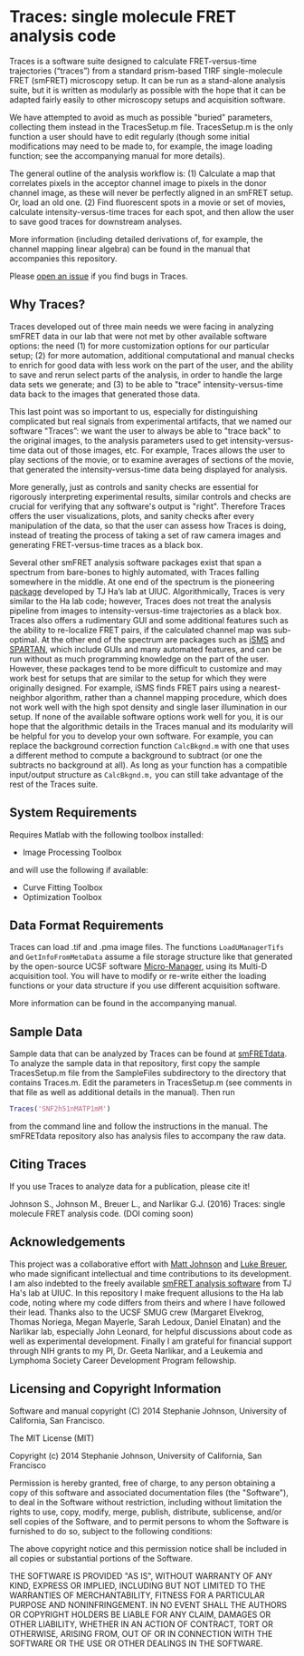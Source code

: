 # Traces: single molecule FRET analysis code

Traces is a software suite designed to calculate FRET-versus-time trajectories (“traces”) from a standard prism-based TIRF single-molecule FRET (smFRET) microscopy setup. It can be run as a stand-alone analysis suite, but it is written as modularly as possible with the hope that it can be adapted fairly easily to other microscopy setups and acquisition software.  

We have attempted to avoid as much as possible "buried" parameters, collecting them instead in the TracesSetup.m file.  TracesSetup.m is the only function a user should have to edit regularly (though some initial modifications may need to be made to, for example, the image loading function; see the accompanying manual for more details).

The general outline of the analysis workflow is: (1) Calculate a map that correlates pixels in the acceptor channel image to pixels in the donor channel image, as these will never be perfectly aligned in an smFRET setup. Or, load an old one. (2) Find fluorescent spots in a movie or set of movies, calculate intensity-versus-time traces for each spot, and then allow the user to save good traces for downstream analyses.

More information (including detailed derivations of, for example, the channel mapping linear algebra) can be found in the manual that accompanies this repository.

Please [open an issue](http://www.youtube.com/watch?v=TJlYiMp8FuY) if you find bugs in Traces. 

## Why Traces?

Traces developed out of three main needs we were facing in analyzing smFRET data in our lab that were not met by other available software options: the need (1) for more customization options for our particular setup; (2) for more automation, additional computational and manual checks to enrich for good data with less work on the part of the user, and the ability to save and rerun select parts of the analysis, in order to handle the large data sets we generate; and (3) to be able to "trace" intensity-versus-time data back to the images that generated those data. 

This last point was so important to us, especially for distinguishing complicated but real signals from experimental artifacts, that we named our software "Traces”: we want the user to always be able to "trace back" to the original images, to the analysis parameters used to get intensity-versus-time data out of those images, etc. For example, Traces allows the user to play sections of the movie, or to examine averages of sections of the movie, that generated the intensity-versus-time data being displayed for analysis.

More generally, just as controls and sanity checks are essential for rigorously interpreting experimental results, similar controls and checks are crucial for verifying that any software's output is "right". Therefore Traces offers the user visualizations, plots, and sanity checks after every manipulation of the data, so that the user can assess how Traces is doing, instead of treating the process of taking a set of raw camera images and generating FRET-versus-time traces as a black box.

Several other smFRET analysis software packages exist that span a spectrum from bare-bones to highly automated, with Traces falling somewhere in the middle. At one end of the spectrum is the pioneering [package](http://cplc.illinois.edu/software/) developed by TJ Ha’s lab at UIUC. Algorithmically, Traces is very similar to the Ha lab code; however, Traces does not treat the analysis pipeline from images to intensity-versus-time trajectories as a black box. Traces also offers a rudimentary GUI and some additional features such as the ability to re-localize FRET pairs, if the calculated channel map was sub-optimal. At the other end of the spectrum are packages such as [iSMS](http://isms.au.dk/) and [SPARTAN](http://www.scottcblanchardlab.com/#!software/i7met), which include GUIs and many automated features, and can be run without as much programming knowledge on the part of the user. However, these packages tend to be more difficult to customize and may work best for setups that are similar to the setup for which they were originally designed. For example, iSMS finds FRET pairs using a nearest-neighbor algorithm, rather than a channel mapping procedure, which does not work well with the high spot density and single laser illumination in our setup. If none of the available software options work well for you, it is our hope that the algorithmic details in the Traces manual and its modularity will be helpful for you to develop your own software. For example, you can replace the background correction function `CalcBkgnd.m` with one that uses a different method to compute a background to subtract (or one the subtracts no background at all). As long as your function has a compatible input/output structure as `CalcBkgnd.m,` you can still take advantage of the rest of the Traces suite.

## System Requirements

Requires Matlab with the following toolbox installed:
* Image Processing Toolbox

and will use the following if available:
* Curve Fitting Toolbox
* Optimization Toolbox

## Data Format Requirements

Traces can load .tif and .pma image files. The functions `LoadUManagerTifs` and `GetInfoFromMetaData` assume a file storage structure like that generated by the open-source UCSF software [Micro-Manager](http://www.micro-manager.org), using its Multi-D acquisition tool. You will have to modify or re-write either the loading functions or your data structure if you use different acquisition software.

More information can be found in the accompanying manual.

## Sample Data

Sample data that can be analyzed by Traces can be found at [smFRETdata](https://github.com/stephlj/smFRETdata). To analyze the sample data in that repository, first copy the sample TracesSetup.m file from the SampleFiles subdirectory to the directory that contains Traces.m. Edit the parameters in TracesSetup.m (see comments in that file as well as additional details in the manual). Then run

```matlab
Traces('SNF2h51nMATP1mM')
```

from the command line and follow the instructions in the manual. The smFRETdata repository also has analysis files to accompany the raw data.

## Citing Traces

If you use Traces to analyze data for a publication, please cite it!

Johnson S., Johnson M., Breuer L., and Narlikar G.J. (2016) Traces: single molecule FRET analysis code. (DOI coming soon)

## Acknowledgements

This project was a collaborative effort with [Matt Johnson](http://www.themattjohnson.com/) and [Luke Breuer](http://luke.breuer.com), who made significant intellectual and time contributions to its development.  I am also indebted to the freely available [smFRET analysis software](http://cplc.illinois.edu/software/) from TJ Ha's lab at UIUC. In this repository I make frequent allusions to the Ha lab code, noting where my code differs from theirs and where I have followed their lead. Thanks also to the UCSF SMUG crew (Margaret Elvekrog, Thomas Noriega, Megan Mayerle, Sarah Ledoux, Daniel Elnatan) and the Narlikar lab, especially John Leonard, for helpful discussions about code as well as experimental development. Finally I am grateful for financial support through NIH grants to my PI, Dr. Geeta Narlikar, and a Leukemia and Lymphoma Society Career Development Program fellowship.

## Licensing and Copyright Information

Software and manual copyright (C)  2014 Stephanie Johnson, University of California, San Francisco.

 The MIT License (MIT)
 
 Copyright (c) 2014 Stephanie Johnson, University of California, San Francisco
 
 Permission is hereby granted, free of charge, to any person obtaining a copy
 of this software and associated documentation files (the "Software"), to deal
 in the Software without restriction, including without limitation the rights
 to use, copy, modify, merge, publish, distribute, sublicense, and/or sell
 copies of the Software, and to permit persons to whom the Software is
 furnished to do so, subject to the following conditions:
 
 The above copyright notice and this permission notice shall be included in all
 copies or substantial portions of the Software.
 
 THE SOFTWARE IS PROVIDED "AS IS", WITHOUT WARRANTY OF ANY KIND, EXPRESS OR
 IMPLIED, INCLUDING BUT NOT LIMITED TO THE WARRANTIES OF MERCHANTABILITY,
 FITNESS FOR A PARTICULAR PURPOSE AND NONINFRINGEMENT. IN NO EVENT SHALL THE
 AUTHORS OR COPYRIGHT HOLDERS BE LIABLE FOR ANY CLAIM, DAMAGES OR OTHER
 LIABILITY, WHETHER IN AN ACTION OF CONTRACT, TORT OR OTHERWISE, ARISING FROM,
 OUT OF OR IN CONNECTION WITH THE SOFTWARE OR THE USE OR OTHER DEALINGS IN THE
 SOFTWARE.